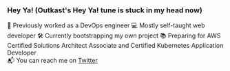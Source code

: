### Hey Ya! (Outkast's Hey Ya! tune is stuck in my head now)

💼 Previously worked as a DevOps engineer
💻 Mostly self-taught web developer
🛠️ Currently bootstrapping my own project
📚 Preparing for AWS Certified Solutions Architect Associate and Certified Kubernetes Application Developer  
📬 You can reach me on [Twitter](https://twitter.com/LoriKarikari)
